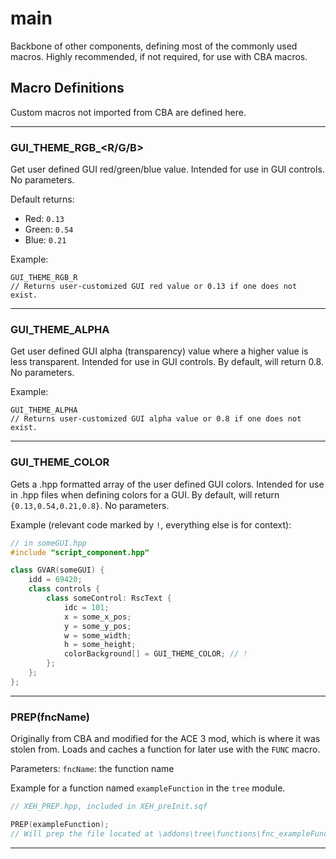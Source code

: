 # main

Backbone of other components, defining most of the commonly used macros.  Highly recommended, if not required, for use with CBA macros.

## Macro Definitions

Custom macros not imported from CBA are defined here.
***

### GUI_THEME_RGB_<R/G/B>
Get user defined GUI red/green/blue value.  Intended for use in GUI controls.  No parameters.

Default returns:

* Red: ``0.13``
* Green: ``0.54``
* Blue: ``0.21``

Example:
```
GUI_THEME_RGB_R
// Returns user-customized GUI red value or 0.13 if one does not exist.
```
***

### GUI_THEME_ALPHA
Get user defined GUI alpha (transparency) value where a higher value is less transparent.  Intended for use in GUI controls.  By default, will return 0.8.  No parameters.

Example:
```
GUI_THEME_ALPHA
// Returns user-customized GUI alpha value or 0.8 if one does not exist.
```
***

### GUI_THEME_COLOR
Gets a .hpp formatted array of the user defined GUI colors.  Intended for use in .hpp files when defining colors for a GUI.  By default, will return ``{0.13,0.54,0.21,0.8}``.  No parameters.

Example (relevant code marked by  ``!``, everything else is for context):
```hpp
// in someGUI.hpp
#include "script_component.hpp"

class GVAR(someGUI) {
	idd = 69420;
	class controls {
		class someControl: RscText {
			idc = 101;
			x = some_x_pos;
			y = some_y_pos;
			w = some_width;
			h = some_height;
			colorBackground[] = GUI_THEME_COLOR; // !
		};
	};
};
```
***

### PREP(fncName)
Originally from CBA and modified for the ACE 3 mod, which is where it was stolen from.  Loads and caches a function for later use with the ``FUNC``<!-- ToDo: add link to macro --> macro.

Parameters: ``fncName``: the function name

Example for a function named ``exampleFunction`` in the ``tree`` module.
```hpp
// XEH_PREP.hpp, included in XEH_preInit.sqf

PREP(exampleFunction);
// Will prep the file located at \addons\tree\functions\fnc_exampleFunction.sqf
```
***
